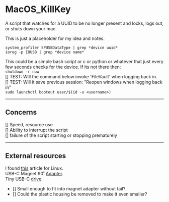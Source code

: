 # MacOS_KillKey
A script that watches for a UUID to be no longer present and locks, logs out, or shuts down your mac

This is just a placeholder for my idea and notes.

`system_profiler SPUSBDataType | grep *device uuid*`  
`ioreg -p IOUSB | grep *device name*`

This could be a simple bash script or c or python or whatever that just every few seconds checks for the device. If its not there then:  
`shutdown -r now`  
[] TEST: Will the command below invoke 'FileVault' when logging back in.  
[] TEST: Will it save previous session: "Reopen windows when logging back in"  
`sudo launchctl bootout user/$(id -u <username>)`  

---
## Concerns
[] Speed, resource use  
[] Ability to interrupt the script  
[] failure of the script starting or stopping prematurely

---
## External resources

I found [this](https://tech.michaelaltfield.net/2020/01/02/buskill-laptop-kill-cord-dead-man-switch/) article for Linux.  
USB-C Magnet 90˚ [Adapter](https://www.amazon.com/Magnetic--Connector-Quick-Charge/dp/B07MMKZ8XD/ref=sr_1_3?crid=1FY699KGN2YH9&keywords=usb-c+magnetic&qid=1578008301&sprefix=usb-c+mag%2Caps%2C166&sr=8-3).  
Tiny USB-C [drive](https://www.amazon.com/SanDisk-Ultra-Type-C-Flash-SDCZ450-016G-G46/dp/B01BUSMYHC/ref=sxin_3_osp5-33b4c257_cov?ascsubtag=33b4c257-b57e-46cb-9f6d-0f9cfe520b4f&creativeASIN=B01BUSMYHC&crid=3RWB7TZ32FVGK&cv_ct_cx=usb-c+thumb+drive&cv_ct_id=amzn1.osp.33b4c257-b57e-46cb-9f6d-0f9cfe520b4f&cv_ct_pg=search&cv_ct_wn=osp-search&keywords=usb-c+thumb+drive&linkCode=oas&pd_rd_i=B01BUSMYHC&pd_rd_r=26cb7ef2-d6ff-484d-b2bf-28d7cf58c2ca&pd_rd_w=kYWcI&pd_rd_wg=0aPu5&pf_rd_p=eb3e5cda-5ec9-4d94-919d-310a5d641b8b&pf_rd_r=RCBWS4SD3EKSKD4KJ7XZ&qid=1578008333&sprefix=usb-c+thumb%2Caps%2C164&tag=androidcentralosp-20).  

 - [] Small enough to fit into magnet adapter without tail?
 - [] Could the plastic housing be removed to make it even smaller?